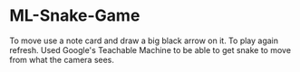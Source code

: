 # ML-Snake-Game
To move use a note card and draw a big black arrow on it. To play again refresh. Used Google's Teachable Machine to be able to get snake to move from what the camera sees.
